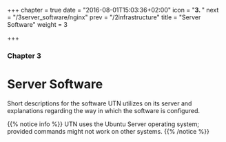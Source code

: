 +++
chapter = true
date = "2016-08-01T15:03:36+02:00"
icon = "<b>3. </b>"
next = "/3server_software/nginx"
prev = "/2infrastructure"
title = "Server Software"
weight = 3

+++

### Chapter 3

# Server Software

Short descriptions for the software UTN utilizes on its server and explanations
regarding the way in which the software is configured.

{{% notice info %}}
UTN uses the Ubuntu Server operating system; provided commands might not work on
other systems.
{{% /notice %}}
